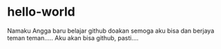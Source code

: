 # hello-world
Namaku Angga baru belajar github
doakan semoga aku bisa dan berjaya teman teman.....
Aku akan bisa github, pasti....
